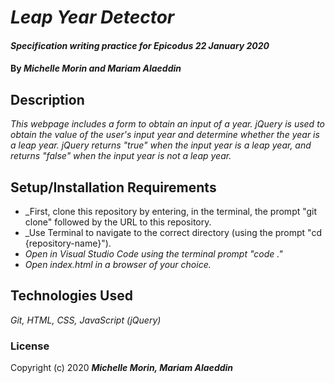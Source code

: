 # _Leap Year Detector_

#### _Specification writing practice for Epicodus_ _22 January 2020_

#### By _**Michelle Morin and Mariam Alaeddin**_

## Description

_This webpage includes a form to obtain an input of a year. jQuery is used to obtain the value of the user's input year and determine whether the year is a leap year. jQuery returns "true" when the input year is a leap year, and returns "false" when the input year is not a leap year._

## Setup/Installation Requirements

* _First, clone this repository by entering, in the terminal, the prompt "git clone" followed by the URL to this repository.
* _Use Terminal to navigate to the correct directory (using the prompt "cd {repository-name}").
* _Open in Visual Studio Code using the terminal prompt "code ."_
* _Open index.html in a browser of your choice._

## Technologies Used

_Git, HTML, CSS, JavaScript (jQuery)_

### License

Copyright (c) 2020 **_Michelle Morin, Mariam Alaeddin_**